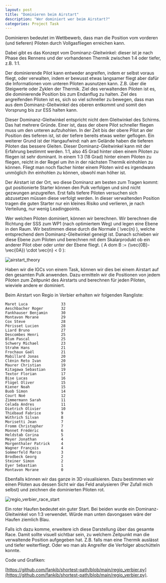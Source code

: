 ```yaml
---
layout: post
title: "Dominieren beim Airstart"
description: "Wer dominiert wer beim Airstart?"
categories: Project Task
---
```


Dominieren bedeutet im Wettbewerb, dass man die Position vom vorderen (und tieferen) Piloten durch Vollgasfliegen erreichen kann.

Dabei gibt es das Konzept vom Dominanz-Gleitwinkel: dieser ist je nach Phase des Rennens und der vorhandenen Thermik zwischen 1:4 oder tiefer, z.B. 1:1.

Der dominierende Pilot kann entweder angreifen, indem er selbst voraus fliegt, oder verwalten, indem er bewusst etwas langsamer fliegt aber dafür die Informationen vom unteren Piloten ausnutzen kann. Z.B. über die Steigwerte oder Zyklen der Thermik. Ziel des verwaltenden Piloten ist es, die dominierende Position bis zum Endanflug zu halten. Ziel des angreifenden Piloten ist es, sich so viel schneller zu bewegen, dass man aus dem Dominanz-Gleitwinkel des oberen entkommt und somit den Vorsprung bis zur ESS halten kann.

Dieser Dominanz-Gleitwinkel entspricht nicht dem Gleitwinkel des Schirms. Das hat mehrere Gründe. Einer ist, dass der obere Pilot schneller fliegen muss um den unteren aufzuhohlen. In der Zeit bis der obere Pilot an der Position des tieferen ist, ist der tiefere bereits etwas weiter geflogen. Ein weiterer Grund ist der Hangaufwind: nah am Gelände haben die tieferen Piloten das bessere Gleiten. Dieser Dominanz-Gleitwinkel kann mit der Erfahrung bestimmt werden. 1:1, also 45 Grad hinter oben einem Piloten zu fliegen ist sehr dominant. In einem 1:3 (18 Grad) hinter einem Piloten zu fliegen, reicht in der Regel um ihn in der nächsten Thermik einhohlen zu können. Fliegt man noch flacher hinter einem Piloten wird es irgendwann unmöglich ihn einhohlen zu können, obwohl man höher ist.

Der Airstart ist der Ort, wo diese Dominanz am besten zum Tragen kommt: gut positionierte Starter können den Pulk verfolgen und sind nicht gezwungen anzugreifen. Erst falls tiefere Piloten versuchen sich abzusetzen müssen diese verfolgt werden. In dieser verwaltenden Position tragen die guten Starter nur ein kleines Risiko und verlieren, je nach Verteilung, nur wenig Leadingpoints.

Wer welchen Piloten dominiert, können wir berechnen.
Wir berechnen die Richtung der SSS zum WP1 (nach optimiertem Weg) und legen eine Ebene in den Raum. Wir bestimmen diese durch die Normale \( \vec{n} \), welche entsprechend dem Dominanz-Gleitwinkel geneigt ist. Danach schieben wir diese Ebene zum Piloten und berechnen mit dem Skalarprodukt ob ein anderer Pilot ober oder unter der Ebene fliegt. \( A dom B := (\vec{0B}-\vec{0A}) \cdot \vec{n} < 0 \):

![airstart_theory](../../../../../img/airstart/theory.jpg)

Haben wir die IGCs von einem Task, können wir dies bei einem Airstart auf den gesamten Pulk anwenden. Dazu ermitteln wir die Positionen von jedem Piloten zum Zeitpunkt des Airstarts und berechnen für jeden Piloten, wieviele andere er dominiert.

Beim Airstart von Regio in Verbier erhalten wir folgenden Rangliste:

```
Maret Luca               33
Aeschbacher Roger        32
Fankhauser Benjamin      30
Montavon Morane          29
Cox Steve                28
Périsset Lucien          28
Liard Bruno              27
Descombes Henri          25
Blum Pascal              25
Schwery Michael          23
Strahm Hans              21
Frochaux Gaël            21
Mabillard Jonas          20
Clénin Reto Ivan         20
Maurer Christian         19
Kitagawa Sebastian       19
Textor Florian           17
Bise Lucas               16
Flügel Oliver            15
Kiener Noah              15
Buob Simon               14
Court Noé                12
Zimmermann Sarah         11
Celada Andres            11
Dietrich Olivier         10
Thiébaud Fabrice         9
Wüthrich Silvan          8
Morisetti Jean           7
Fromm Christopher        7
Monnet Frédéric          6
Heldstab Corina          5
Meyer Jonathan           4
Morgenthaler Patrick     4
Wagner François          4
Sommerfeld Marco         3
Brodbeck Georg           2
Steiner Simon            2
Eyer Sebastian           1
Montavon Morane          0
```

Ebenfalls können wir das ganze in 3D visualisieren. Dazu bestimmen wir einen Piloten aus dessen Sicht wir das Feld analysieren (Per Zufall mich selbst) und zeichnen die dominierten Piloten rot.

![regio_verbier_race_start](../../../../../img/airstart/regio_verbier_race_start.jpg)

Ein roter Haufen bedeutet ein guter Start. Bei beiden wurde ein Dominanz-Gleitwinkel von 1:3 verwendet. Würde man unten davongasen wäre der Haufen ziemlich Blau.

Falls ich dazu komme, erweitere ich diese Darstellung über das gesamte Race. Damit sollte visuell sichtbar sein, zu welchem Zeitpunkt man die verwaltende Position aufgegeben hat. Z.B. falls man eine Thermik auslässt und tiefer weiterfliegt. Oder wo man als Angreifer die Verfolger abschütteln konnte.

Code und Grafiken:

[https://github.com/fankib/shortest-path/blob/main/regio_verbier.py](https://github.com/fankib/shortest-path/blob/main/regio_verbier.py).

